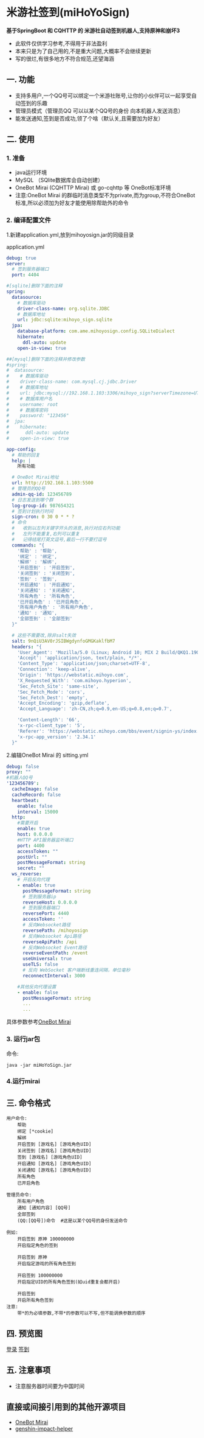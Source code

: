 # 米游社签到(miHoYoSign)

**基于SpringBoot 和 CQHTTP 的 米游社自动签到机器人,支持原神和崩坏3**

- 此软件仅供学习参考,不得用于非法盈利
- 本来只是为了自己用的,不是重大问题,大概率不会继续更新
- 写的很烂,有很多地方不符合规范,还望海涵

## 一. 功能
- 支持多用户,一个QQ号可以绑定一个米游社账号,让你的小伙伴可以一起享受自动签到的乐趣
- 管理员模式（管理员QQ 可以以某个QQ号的身份 向本机器人发送消息）
- 能发送通知,签到是否成功,领了个啥（默认关,且需要加为好友）

## 二. 使用
### 1. 准备
- java运行环境
- MySQL （SQlite数据库会自动创建）
- OneBot Mirai (CQHTTP Mirai) 或 go-cqhttp 等 OneBot标准环境
- 注意:OneBot Mirai 的群临时消息类型不为private,而为group,不符合OneBot标准,所以必须加为好友才能使用除帮助外的命令
### 2. 编译配置文件
1.新建application.yml,放到mihoyosign.jar的同级目录

application.yml
```yml
debug: true
server:
  # 签到服务器端口
  port: 4404

#[sqlite]删除下面的注释
spring:
  datasource:
    # 数据库驱动
    driver-class-name: org.sqlite.JDBC
    # 数据库地址
    url: jdbc:sqlite:mihoyo_sign.sqlite
  jpa:
    database-platform: com.ame.mihoyosign.config.SQLiteDialect
    hibernate:
      ddl-auto: update
    open-in-view: true

##[mysql]删除下面的注释并修改参数
#spring:
#  datasource:
#    # 数据库驱动
#    driver-class-name: com.mysql.cj.jdbc.Driver
#    # 数据库地址
#    url: jdbc:mysql://192.168.1.103:3306/mihoyo_sign?serverTimezone=UTC&useUnicode=true&characterEncoding=utf-8
#    # 数据库用户名
#    username: root
#    # 数据库密码
#    password: "123456"
#  jpa:
#    hibernate:
#      ddl-auto: update
#    open-in-view: true

app-config:
  # 帮助的回复
  help: |
    所有功能

  # OneBot Mirai地址
  url: http://192.168.1.103:5500
  # 管理员的QQ号
  admin-qq-id: 123456789
  # 日志发送到哪个群
  log-group-id: 987654321
  # 签到计划执行时间
  sign-cron: 0 30 0 * * ?
  # 命令
  #   收到以左列关键字开头的消息,执行对应右列功能
  #   左列不能重复,右列可以重复
  #   记得结尾打英文逗号,最后一行不要打逗号
  commands: "{
    '帮助' : '帮助',
    '绑定' : '绑定',
    '解绑' : '解绑',
    '开启签到' : '开启签到',
    '关闭签到' : '关闭签到',
    '签到' : '签到',
    '开启通知' : '开启通知',
    '关闭通知' : '关闭通知',
    '所有角色' : '所有角色',
    '已开启角色' : '已开启角色',
    '所有用户角色' : '所有用户角色',
    '通知' : '通知',
    '全部签到' : '全部签到'
  }"

  # 这些不需要改,除非salt失效
  salt: 9nQiU3AV0rJSIBWgdynfoGMGKaklfbM7
  headers: "{
    'User_Agent': 'Mozilla/5.0 (Linux; Android 10; MIX 2 Build/QKQ1.190825.002; wv) AppleWebKit/537.36 (KHTML, like Gecko) Version/4.0 Chrome/83.0.4103.101 Mobile Safari/537.36 miHoYoBBS/2.34.1',
    'Accept': 'application/json, text/plain, */*',
    'Content_Type': 'application/json;charset=UTF-8',
    'Connection': 'keep-alive',
    'Origin': 'https://webstatic.mihoyo.com',
    'X_Requested_With': 'com.mihoyo.hyperion',
    'Sec_Fetch_Site': 'same-site',
    'Sec_Fetch_Mode': 'cors',
    'Sec_Fetch_Dest': 'empty',
    'Accept_Encoding': 'gzip,deflate',
    'Accept_Language': 'zh-CN,zh;q=0.9,en-US;q=0.8,en;q=0.7',

    'Content-Length': '66',
    'x-rpc-client_type': '5',
    'Referer': 'https://webstatic.mihoyo.com/bbs/event/signin-ys/index.html?bbs_auth_required=true&act_id=e202009291139501&utm_source=bbs&utm_medium=mys&utm_campaign=icon',
    'x-rpc-app_version': '2.34.1'
  }"
```

2.编辑OneBot Mirai 的 sitting.yml 

```yml
debug: false
proxy: ""
#机器人QQ号
'123456789':
  cacheImage: false
  cacheRecord: false
  heartbeat:
    enable: false
    interval: 15000
  http:
    #需要开启
    enable: true
    host: 0.0.0.0
    #HTTP API服务器监听端口
    port: 4400
    accessToken: ""
    postUrl: ""
    postMessageFormat: string
    secret: ""
  ws_reverse:
    # 开启反向代理
    - enable: true
      postMessageFormat: string
      # 签到服务器ip
      reverseHost: 0.0.0.0
      # 签到服务器端口
      reversePort: 4440
      accessToken: ''
      # 反向Websocket路径
      reversePath: /mihoyosign
      # 反向Websocket Api路径
      reverseApiPath: /api
      # 反向Websocket Event路径
      reverseEventPath: /event
      useUniversal: true
      useTLS: false
      # 反向 WebSocket 客户端断线重连间隔，单位毫秒
      reconnectInterval: 3000

    #其他反向代理设置
    - enable: false
      postMessageFormat: string
      ...
      ...
```
具体参数参考[OneBot Mirai](https://github.com/yyuueexxiinngg/onebot-kotlin)

### 3. 运行jar包
命令:
```
java -jar miHoYoSign.jar
```
### 4.运行mirai

## 三. 命令格式
```
用户命令:
    帮助
    绑定 [*cookie]
    解绑
    开启签到 [游戏名] [游戏角色UID]
    关闭签到 [游戏名] [游戏角色UID]
    签到 [游戏名] [游戏角色UID]
    开启通知 [游戏名] [游戏角色UID]
    关闭通知 [游戏名] [游戏角色UID]
    所有角色
    已开启角色

管理员命令:
    所有用户角色
    通知 [通知内容] [QQ号]
    全部签到
    (QQ:[QQ号])命令  #这是以某个QQ号的身份发送命令

例如:
    开启签到 原神 100000000
    开启指定角色的签到
		
    开启签到 原神
    开启指定游戏的所有角色签到	
	
    开启签到 100000000
    开启指定UID的所有角色签到(如uid重复会都开启)
		
    开启签到
    开启所有角色签到
注意:
    带*的为必填参数,不带*的参数可以不写,但不能调换参数的顺序
  ```
## 四. 预览图
[登录](https://gitee.com/amekenn/image/raw/master/ysbbssign/login.png)
[签到](https://gitee.com/amekenn/image/raw/master/ysbbssign/sign.jpg)

## 五. 注意事项
- 注意服务器时间要为中国时间

## 直接或间接引用到的其他开源项目
- [OneBot Mirai](https://github.com/yyuueexxiinngg/onebot-kotlin)
- [genshin-impact-helper](https://github.com/y1ndan/genshin-impact-helper)
